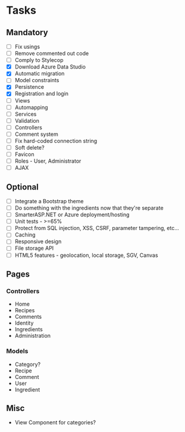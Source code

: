 ﻿# Tasks

## Mandatory

- [ ] Fix usings
- [ ] Remove commented out code
- [ ] Comply to Stylecop
- [x] Download Azure Data Studio
- [x] Automatic migration
- [ ] Model constraints
- [x] Persistence
- [x] Registration and login
- [ ] Views
- [ ] Automapping
- [ ] Services
- [ ] Validation
- [ ] Controllers
- [ ] Comment system
- [ ] Fix hard-coded connection string
- [ ] Soft delete?
- [ ] Favicon
- [ ] Roles - User, Administrator
- [ ] AJAX

## Optional

- [ ] Integrate a Bootstrap theme
- [ ] Do something with the ingredients now that they're separate
- [ ] SmarterASP.NET or Azure deployment/hosting
- [ ] Unit tests - >=65%
- [ ] Protect from SQL injection, XSS, CSRF, parameter tampering, etc...
- [ ] Caching
- [ ] Responsive design
- [ ] File storage API
- [ ] HTML5 features - geolocation, local storage, SGV, Canvas

## Pages

### Controllers

- Home
- Recipes
- Comments
- Identity
- Ingredients
- Administration

### Models

- Category?
- Recipe
- Comment
- User
- Ingredient

## Misc

- View Component for categories?
